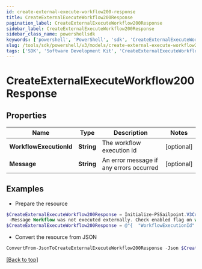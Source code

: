 ```yaml
---
id: create-external-execute-workflow200-response
title: CreateExternalExecuteWorkflow200Response
pagination_label: CreateExternalExecuteWorkflow200Response
sidebar_label: CreateExternalExecuteWorkflow200Response
sidebar_class_name: powershellsdk
keywords: ['powershell', 'PowerShell', 'sdk', 'CreateExternalExecuteWorkflow200Response', 'CreateExternalExecuteWorkflow200Response'] 
slug: /tools/sdk/powershell/v3/models/create-external-execute-workflow200-response
tags: ['SDK', 'Software Development Kit', 'CreateExternalExecuteWorkflow200Response', 'CreateExternalExecuteWorkflow200Response']
---
```



# CreateExternalExecuteWorkflow200Response

## Properties

Name | Type | Description | Notes
------------ | ------------- | ------------- | -------------
**WorkflowExecutionId** | **String** | The workflow execution id | [optional] 
**Message** | **String** | An error message if any errors occurred | [optional] 

## Examples

- Prepare the resource
```powershell
$CreateExternalExecuteWorkflow200Response = Initialize-PSSailpoint.V3CreateExternalExecuteWorkflow200Response  -WorkflowExecutionId 0e11cefa-96e7-4b67-90d0-065bc1da5753 `
 -Message Workflow was not executed externally. Check enabled flag on workflow definition
$CreateExternalExecuteWorkflow200Response = @"{  "WorkflowExecutionId": "0e11cefa-96e7-4b67-90d0-065bc1da5753", "Message": "Workflow was not executed externally. Check enabled flag on workflow definition" }"@
```

- Convert the resource from JSON
```powershell
ConvertFrom-JsonToCreateExternalExecuteWorkflow200Response -Json $CreateExternalExecuteWorkflow200Response
```


[[Back to top]](#) 

